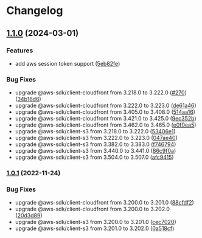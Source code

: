 # Changelog

## [1.1.0](https://github.com/kazimanzurrashid/aws-static-web-app-update-action/compare/v1.0.1...v1.1.0) (2024-03-01)

### Features

- add aws session token support ([5eb82fe](https://github.com/kazimanzurrashid/aws-static-web-app-update-action/commit/5eb82fe47f64004cdc4139fff1bb6a65eb8b7fcc))

### Bug Fixes

- upgrade @aws-sdk/client-cloudfront from 3.218.0 to 3.222.0 ([#270](https://github.com/kazimanzurrashid/aws-static-web-app-update-action/issues/270)) ([34b16d6](https://github.com/kazimanzurrashid/aws-static-web-app-update-action/commit/34b16d672dcba128d428cc452afab43c1745f0a3))
- upgrade @aws-sdk/client-cloudfront from 3.222.0 to 3.223.0 ([de61a46](https://github.com/kazimanzurrashid/aws-static-web-app-update-action/commit/de61a46600b4f1d47557fb52a3e2fa612dfc298f))
- upgrade @aws-sdk/client-cloudfront from 3.405.0 to 3.408.0 ([514aa16](https://github.com/kazimanzurrashid/aws-static-web-app-update-action/commit/514aa16c61772334e6b04fa2efd8561144576375))
- upgrade @aws-sdk/client-cloudfront from 3.421.0 to 3.425.0 ([9ec352b](https://github.com/kazimanzurrashid/aws-static-web-app-update-action/commit/9ec352baa0d6d02ed78237dabea5089d71ae3416))
- upgrade @aws-sdk/client-cloudfront from 3.462.0 to 3.465.0 ([e0f0ea5](https://github.com/kazimanzurrashid/aws-static-web-app-update-action/commit/e0f0ea5aacef0c045ae578c85259339cba490ba8))
- upgrade @aws-sdk/client-s3 from 3.218.0 to 3.222.0 ([53406e1](https://github.com/kazimanzurrashid/aws-static-web-app-update-action/commit/53406e1c917248b85ee83299c7b1bef8352a8b97))
- upgrade @aws-sdk/client-s3 from 3.222.0 to 3.223.0 ([047ae40](https://github.com/kazimanzurrashid/aws-static-web-app-update-action/commit/047ae401261acda5b66842f48206fd0b31f9c45d))
- upgrade @aws-sdk/client-s3 from 3.382.0 to 3.383.0 ([f746794](https://github.com/kazimanzurrashid/aws-static-web-app-update-action/commit/f7467948d9a30f8fa8dabf2b456665b7858f19ad))
- upgrade @aws-sdk/client-s3 from 3.440.0 to 3.441.0 ([86c9f0a](https://github.com/kazimanzurrashid/aws-static-web-app-update-action/commit/86c9f0aa73213ef1e744391bb5b8fd6fd056dec7))
- upgrade @aws-sdk/client-s3 from 3.504.0 to 3.507.0 ([afc9415](https://github.com/kazimanzurrashid/aws-static-web-app-update-action/commit/afc94158aa925b3e31ef79242b152562e242464b))

### [1.0.1](https://github.com/kazimanzurrashid/aws-static-web-app-update-action/compare/v1...v1.0.1) (2022-11-24)

### Bug Fixes

- upgrade @aws-sdk/client-cloudfront from 3.200.0 to 3.201.0 ([88cfdf2](https://github.com/kazimanzurrashid/aws-static-web-app-update-action/commit/88cfdf202593a4868e94a7c7e02a3040113e03d1))
- upgrade @aws-sdk/client-cloudfront from 3.200.0 to 3.202.0 ([20d3d89](https://github.com/kazimanzurrashid/aws-static-web-app-update-action/commit/20d3d895b04927e0d73ba24cce5a64e84e1cf040))
- upgrade @aws-sdk/client-s3 from 3.200.0 to 3.201.0 ([cec7020](https://github.com/kazimanzurrashid/aws-static-web-app-update-action/commit/cec7020901b24476563218d5c9e5e504c287ae46))
- upgrade @aws-sdk/client-s3 from 3.201.0 to 3.202.0 ([0a518cf](https://github.com/kazimanzurrashid/aws-static-web-app-update-action/commit/0a518cf39785c15641ce95df0bf0086aa0c26232))
